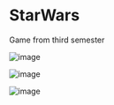 # StarWars
Game from third semester

![image](https://user-images.githubusercontent.com/56976694/209121056-3002be7f-3ed7-44d8-8f83-c6e6a99baa1f.png)

![image](https://user-images.githubusercontent.com/56976694/209121110-0e874f53-b133-4883-84d1-4e4f82cc3012.png)

![image](https://user-images.githubusercontent.com/56976694/209121354-ddd6e7aa-2c02-4473-912d-22fa9f8696a5.png)

